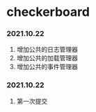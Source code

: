 # checkerboard

### 2021.10.22

1. 增加公共的日志管理器
2. 增加公共的加载管理器
3. 增加公共的事件管理器

### 2021.10.22

1. 第一次提交

